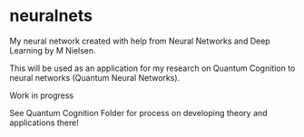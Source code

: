 # neuralnets
My neural network created with help from Neural Networks and Deep Learning by M Nielsen. 

This will be used as an application for my research on Quantum Cognition
to neural networks (Quantum Neural Networks).

Work in progress

See Quantum Cognition Folder for process on developing theory and applications there!
